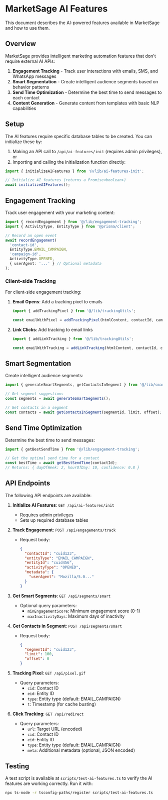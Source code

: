 # MarketSage AI Features

This document describes the AI-powered features available in MarketSage and how to use them.

## Overview

MarketSage provides intelligent marketing automation features that don't require external AI APIs:

1. **Engagement Tracking** - Track user interactions with emails, SMS, and WhatsApp messages
2. **Smart Segmentation** - Create intelligent audience segments based on behavior patterns
3. **Send Time Optimization** - Determine the best time to send messages to each contact
4. **Content Generation** - Generate content from templates with basic NLP capabilities

## Setup

The AI features require specific database tables to be created. You can initialize these by:

1. Making an API call to `/api/ai-features/init` (requires admin privileges), or
2. Importing and calling the initialization function directly:

```typescript
import { initializeAIFeatures } from '@/lib/ai-features-init';

// Initialize AI features (returns a Promise<boolean>)
await initializeAIFeatures();
```

## Engagement Tracking

Track user engagement with your marketing content:

```typescript
import { recordEngagement } from '@/lib/engagement-tracking';
import { ActivityType, EntityType } from '@prisma/client';

// Record an open event
await recordEngagement(
  'contact-id',
  EntityType.EMAIL_CAMPAIGN,
  'campaign-id',
  ActivityType.OPENED,
  { userAgent: '...' } // Optional metadata
);
```

### Client-side Tracking

For client-side engagement tracking:

1. **Email Opens**: Add a tracking pixel to emails
   ```typescript
   import { addTrackingPixel } from '@/lib/trackingUtils';
   
   const emailWithPixel = addTrackingPixel(htmlContent, contactId, campaignId);
   ```

2. **Link Clicks**: Add tracking to email links
   ```typescript
   import { addLinkTracking } from '@/lib/trackingUtils';
   
   const emailWithTracking = addLinkTracking(htmlContent, contactId, campaignId);
   ```

## Smart Segmentation

Create intelligent audience segments:

```typescript
import { generateSmartSegments, getContactsInSegment } from '@/lib/smart-segmentation';

// Get segment suggestions
const segments = await generateSmartSegments();

// Get contacts in a segment
const contacts = await getContactsInSegment(segmentId, limit, offset);
```

## Send Time Optimization

Determine the best time to send messages:

```typescript
import { getBestSendTime } from '@/lib/engagement-tracking';

// Get the optimal send time for a contact
const bestTime = await getBestSendTime(contactId);
// Returns: { dayOfWeek: 2, hourOfDay: 10, confidence: 0.8 }
```

## API Endpoints

The following API endpoints are available:

1. **Initialize AI Features**: `GET /api/ai-features/init`
   - Requires admin privileges
   - Sets up required database tables

2. **Track Engagement**: `POST /api/engagements/track`
   - Request body:
     ```json
     {
       "contactId": "cuid123",
       "entityType": "EMAIL_CAMPAIGN",
       "entityId": "cuid456",
       "activityType": "OPENED",
       "metadata": {
         "userAgent": "Mozilla/5.0..."
       }
     }
     ```

3. **Get Smart Segments**: `GET /api/segments/smart`
   - Optional query parameters:
     - `minEngagementScore`: Minimum engagement score (0-1)
     - `maxInactivityDays`: Maximum days of inactivity

4. **Get Contacts in Segment**: `POST /api/segments/smart`
   - Request body:
     ```json
     {
       "segmentId": "cuid123",
       "limit": 100,
       "offset": 0
     }
     ```

5. **Tracking Pixel**: `GET /api/pixel.gif`
   - Query parameters:
     - `cid`: Contact ID
     - `eid`: Entity ID
     - `type`: Entity type (default: EMAIL_CAMPAIGN)
     - `t`: Timestamp (for cache busting)

6. **Click Tracking**: `GET /api/redirect`
   - Query parameters:
     - `url`: Target URL (encoded)
     - `cid`: Contact ID
     - `eid`: Entity ID
     - `type`: Entity type (default: EMAIL_CAMPAIGN)
     - `meta`: Additional metadata (optional, JSON encoded)

## Testing

A test script is available at `scripts/test-ai-features.ts` to verify the AI features are working correctly. Run it with:

```bash
npx ts-node -r tsconfig-paths/register scripts/test-ai-features.ts
``` 